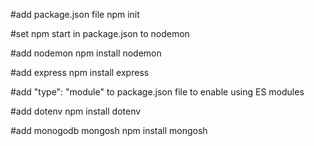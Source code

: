 #add package.json file
npm init

#set npm start in package.json to nodemon

#add nodemon
npm install nodemon

#add express
npm install express

#add "type": "module" to package.json file to enable using ES modules

#add dotenv
npm install dotenv

#add monogodb mongosh
npm install mongosh
